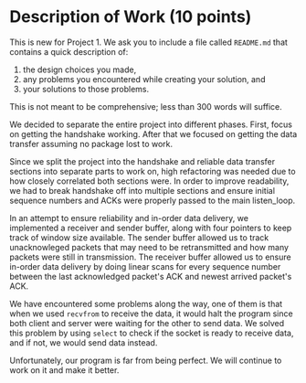 # Description of Work (10 points)

This is new for Project 1. We ask you to include a file called `README.md` that contains a quick description of:

1. the design choices you made,
2. any problems you encountered while creating your solution, and
3. your solutions to those problems.

This is not meant to be comprehensive; less than 300 words will suffice.

We decided to separate the entire project into different phases. First, focus on getting the handshake working. After that we focused on getting the data transfer assuming no package lost to work.

Since we split the project into the handshake and reliable data transfer sections into separate parts to work on, high refactoring was needed due to how closely correlated both sections were. In order to improve readability,
we had to break handshake off into multiple sections and ensure initial sequence numbers and ACKs were properly passed to the main listen_loop.

In an attempt to ensure reliability and in-order data delivery, we implemented a receiver and sender buffer, along with four pointers to keep track of window size available. The sender buffer allowed us to track unacknowleged packets that may need to be retransmitted and how many packets were still in transmission. The receiver buffer allowed us to ensure in-order data delivery by doing linear scans for every sequence number between the last acknowledged packet's ACK and newest arrived packet's ACK.

We have encountered some problems along the way, one of them is that when we used `recvfrom` to receive the data, it would halt the program since both client and server were waiting for the other to send data. We solved this problem by using `select` to check if the socket is ready to receive data, and if not, we would send data instead.

Unfortunately, our program is far from being perfect. We will continue to work on it and make it better.
